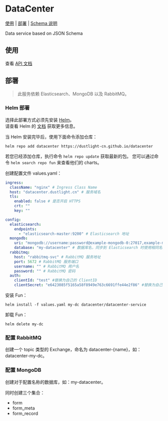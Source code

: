 # DataCenter
[使用](#使用) | [部署](#部署) | [Schema 说明](SCHEMA.md)

Data service based on JSON Schema

## 使用

查看 [ API 文档](http://datacenter.dustlight.cn/doc.html)



## 部署
> 此服务依赖 Elasticsearch、MongoDB 以及 RabbitMQ。
### Helm 部署
选择此部署方式必须先安装 [Helm](https://helm.sh)。  
请查看 Helm 的 [文档](https://helm.sh/docs) 获取更多信息。

当 Helm 安装完毕后，使用下面命令添加仓库：

    helm repo add datacenter https://dustlight-cn.github.io/datacenter

若您已经添加仓库，执行命令 `helm repo update` 获取最新的包。
您可以通过命令 `helm search repo fun` 来查看他们的 charts。

创建配置文件 values.yaml：
```yaml
ingress:
  className: "nginx" # Ingress Class Name
  host: "datacenter.dustlight.cn" # 服务域名
  tls:
    enabled: false # 是否开启 HTTPS
    crt: "" 
    key: ""

config:
  elasticsearch:
    endpoints:
      - "elasticsearch-master:9200" # Elasticsearch 地址
  mongodb:
    uri: "mongodb://username:password@example-mongodb-0:27017,example-mongodb-1,example-mongodb-2:27017/datacenter?authSource=admin&appname=datacenter&replicaSet=example-mongodb" # MongoDB 连接地址
    database: "my-datacenter" # 数据库名，同步到 Elasticsearch 时使用相同名称。 
  rabbitmq:
    host: "rabbitmq-svc" # RabbitMQ 服务地址
    port: 5672 # RabbitMQ 服务端口
    username: "" # RabbitMQ 用户名
    password: "" # RabbitMQ 密码
  auth:
    clientId: "test" #替换为自己的 ClientID
    clientSecret: "e6423085f5165a58f8949e763c6691ffe44e2f86" #替换为自己的 ClientSecret
```

安装 Fun：

    helm install -f values.yaml my-dc datacenter/datacenter-service

卸载 Fun：

    helm delete my-dc

### 配置 RabbitMQ
创建一个 topic 类型的 Exchange，命名为 datacenter-{name}，如：datacenter-my-dc。

### 配置 MongoDB
创建对于配置名称的数据库，如：my-datacenter。

同时创建三个集合：
* form
* form_meta
* form_record